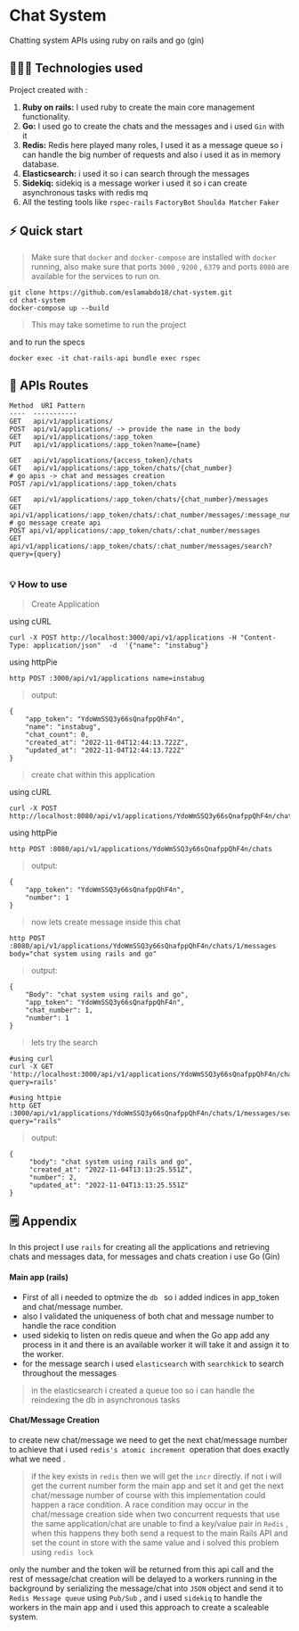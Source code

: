 ﻿# Chat System

Chatting system APIs using ruby on rails and go (gin)


## 🧑🏽‍💻 Technologies used

Project created with :

1. **Ruby on rails:**  I used ruby to create the main core management functionality.
2. **Go:** I used go to create the chats and the messages and i used `Gin` with it
3. **Redis:** Redis here played many roles, I used it as a message queue so i can handle the big number of requests and also i used it as in memory database.
4.  **Elasticsearch:** i used it so i can search through the messages
5.  **Sidekiq:** sidekiq is a message worker i used it so i can create asynchronous tasks with redis mq 
6. All the testing tools like `rspec-rails` `FactoryBot` `Shoulda Matcher` `Faker`

## ⚡️ Quick start
> Make sure that `docker` and `docker-compose` are installed with `docker` running, also make sure that ports `3000` , `9200` , `6379` and ports `8080` are available for the services to run on.

    git clone https://github.com/eslamabdo18/chat-system.git
    cd chat-system
    docker-compose up --build

>  This may take sometime to run the project

and to run the specs 

    docker exec -it chat-rails-api bundle exec rspec

##  👀 APIs Routes 


```
Method  URI Pattern
----  -----------
GET   api/v1/applications/
POST  api/v1/applications/ -> provide the name in the body
GET   api/v1/applications/:app_token
PUT   api/v1/applications/:app_token?name={name}

GET   api/v1/applications/{access_token}/chats
GET   api/v1/applications/:app_token/chats/{chat_number}
# go apis -> chat and messages creation
POST /api/v1/applications/:app_token/chats

GET   api/v1/applications/:app_token/chats/{chat_number}/messages
GET   api/v1/applications/:app_token/chats/:chat_number/messages/:message_number
# go message create api
POST api/v1/applications/:app_token/chats/:chat_number/messages
GET   api/v1/applications/:app_token/chats/:chat_number/messages/search?query={query}


```

### 💡 How to use

> Create Application

using cURL

    curl -X POST http://localhost:3000/api/v1/applications -H "Content-Type: application/json"  -d  '{"name": "instabug"}
 
 using httpPie
 

    http POST :3000/api/v1/applications name=instabug


>   output:

    {
	    "app_token": "YdoWmSSQ3y66sQnafppQhF4n",
	    "name": "instabug",
	    "chat_count": 0,
	    "created_at": "2022-11-04T12:44:13.722Z",
	    "updated_at": "2022-11-04T12:44:13.722Z"
    }

> create chat within this application

using cURL

    curl -X POST http://localhost:8080/api/v1/applications/YdoWmSSQ3y66sQnafppQhF4n/chats

 using httpPie

    http POST :8080/api/v1/applications/YdoWmSSQ3y66sQnafppQhF4n/chats 
   
   

> output:

    {
        "app_token": "YdoWmSSQ3y66sQnafppQhF4n",
        "number": 1
    }

> now lets create message inside this chat
```
http POST :8080/api/v1/applications/YdoWmSSQ3y66sQnafppQhF4n/chats/1/messages body="chat system using rails and go"
```
>output: 
```
{
    "Body": "chat system using rails and go",
    "app_token": "YdoWmSSQ3y66sQnafppQhF4n",
    "chat_number": 1,
    "number": 1
}
```

> lets try the search
````
#using curl 
curl -X GET 'http://localhost:3000/api/v1/applications/YdoWmSSQ3y66sQnafppQhF4n/chats/1/messages/search?query=rails'

#using httpie
http GET :3000/api/v1/applications/YdoWmSSQ3y66sQnafppQhF4n/chats/1/messages/search query="rails"
````

>output:
````
{
     "body": "chat system using rails and go",
     "created_at": "2022-11-04T13:13:25.551Z",
     "number": 2,
     "updated_at": "2022-11-04T13:13:25.551Z"
}

````


## 🗒 Appendix
In this project I use ``rails`` for creating all the applications and retrieving chats and messages data, for messages and chats creation i use Go (Gin)

#### Main app (rails)
- First of all i needed to optmize the ``db `` so i added indices in app_token and chat/message number. 
- also I validated the uniqueness of both chat and message number to handle the race condition
- used sidekiq to listen on redis queue and when the Go app add any process in it and there is an available worker it will take it and assign it to the worker.
- for the message search i used ``elasticsearch`` with ``searchkick`` to search throughout the messages 
> in the elasticsearch i created a queue too so i can handle the reindexing the db in asynchronous tasks 

#### Chat/Message Creation

to create new chat/message we need to get the next chat/message number to achieve that i used ``redis's atomic increment ``operation that does exactly what we need .
> if the key exists in ``redis`` then we will get the ``incr`` directly. if not i will get the current number form the main app and set it and get the next chat/message number of course with this implementation could happen a race condition.  A race condition may occur in the chat/message creation side when two concurrent requests that use the same application/chat are unable to find a key/value pair in `Redis` , when this happens they both send a request to the main Rails API and set the count in store with the same value and i solved this problem using ``redis lock``

only the number and the token will be returned from this api call and the rest of message/chat creation will be delayed to a workers running in the background by serializing the message/chat into ``JSON`` object and send it to ``Redis Message queue``  using ``Pub/Sub`` , and i used ``sidekiq`` to handle the workers in the main app and i used this approach to create a scaleable system. 










